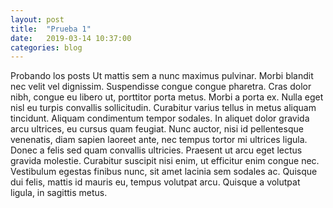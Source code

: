 ```yaml
---
layout: post
title:  "Prueba 1"
date:   2019-03-14 10:37:00
categories: blog
---
```


Probando los posts
Ut mattis sem a nunc maximus pulvinar. Morbi blandit nec velit vel dignissim. Suspendisse congue congue pharetra. Cras dolor nibh, congue eu libero ut, porttitor porta metus. Morbi a porta ex. Nulla eget nisl eu turpis convallis sollicitudin. Curabitur varius tellus in metus aliquam tincidunt. Aliquam condimentum tempor sodales. In aliquet dolor gravida arcu ultrices, eu cursus quam feugiat. Nunc auctor, nisi id pellentesque venenatis, diam sapien laoreet ante, nec tempus tortor mi ultrices ligula. Donec a felis sed quam convallis ultricies. Praesent ut arcu eget lectus gravida molestie. Curabitur suscipit nisi enim, ut efficitur enim congue nec. Vestibulum egestas finibus nunc, sit amet lacinia sem sodales ac. Quisque dui felis, mattis id mauris eu, tempus volutpat arcu. Quisque a volutpat ligula, in sagittis metus.
